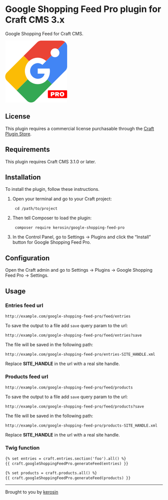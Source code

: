 # Google Shopping Feed Pro plugin for Craft CMS 3.x

Google Shopping Feed for Craft CMS.

![Plugin Icon](resources/img/plugin-icon.svg)

## License

This plugin requires a commercial license purchasable through the [Craft Plugin Store](https://plugins.craftcms.com/craft-recaptcha-pro).

## Requirements

This plugin requires Craft CMS 3.1.0 or later.

## Installation

To install the plugin, follow these instructions.

1. Open your terminal and go to your Craft project:

        cd /path/to/project

2. Then tell Composer to load the plugin:

        composer require kerosin/google-shopping-feed-pro

3. In the Control Panel, go to Settings → Plugins and click the “Install” button for Google Shopping Feed Pro.

## Configuration

Open the Craft admin and go to Settings → Plugins → Google Shopping Feed Pro → Settings.

## Usage

### Entries feed url

    http://example.com/google-shopping-feed-pro/feed/entries
    
To save the output to a file add `save` query param to the url:

    http://example.com/google-shopping-feed-pro/feed/entries?save
    
The file will be saved in the following path:

    http://example.com/google-shopping-feed-pro/entries-SITE_HANDLE.xml
    
Replace **SITE_HANDLE** in the url with a real site handle.
    
### Products feed url

    http://example.com/google-shopping-feed-pro/feed/products
    
To save the output to a file add `save` query param to the url:

    http://example.com/google-shopping-feed-pro/feed/products?save
    
The file will be saved in the following path:

    http://example.com/google-shopping-feed-pro/products-SITE_HANDLE.xml
    
Replace **SITE_HANDLE** in the url with a real site handle.
    
### Twig function

```twig
{% set entries = craft.entries.section('foo').all() %}
{{ craft.googleShoppingFeedPro.generateFeed(entries) }}
```

```twig
{% set products = craft.products.all() %}
{{ craft.googleShoppingFeedPro.generateFeed(products) }}
```

---

Brought to you by [kerosin](https://github.com/kerosin)
